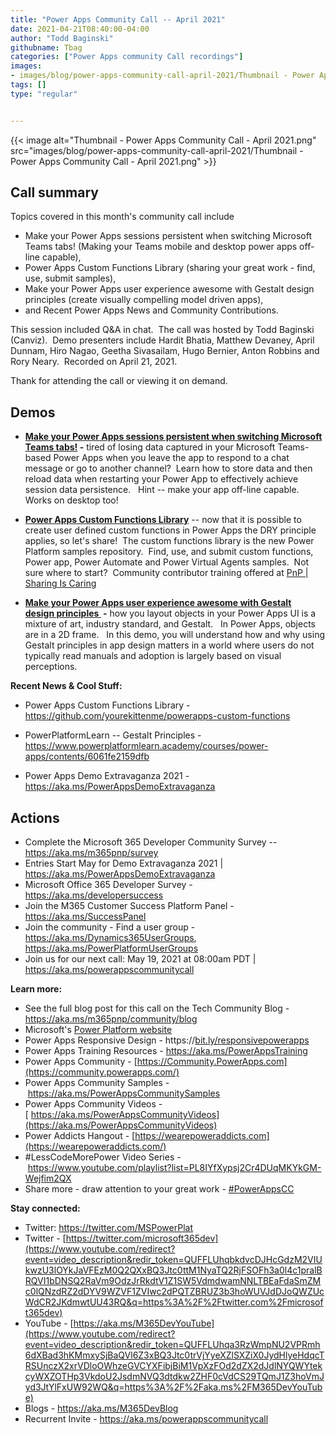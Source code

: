 ```yaml
---
title: "Power Apps Community Call -- April 2021"
date: 2021-04-21T08:40:00-04:00
author: "Todd Baginski"
githubname: Tbag
categories: ["Power Apps community Call recordings"]
images:
- images/blog/power-apps-community-call-april-2021/Thumbnail - Power Apps Community Call - April 2021.png
tags: []
type: "regular"


---
```


{{< image alt="Thumbnail - Power Apps Community Call - April 2021.png" src="images/blog/power-apps-community-call-april-2021/Thumbnail - Power Apps Community Call - April 2021.png" >}}

## Call summary

Topics covered in this month's community call include

- Make your Power
Apps sessions persistent when switching Microsoft Teams tabs! (Making
your Teams mobile and desktop power apps off-line capable), 
- Power Apps
Custom Functions Library (sharing your great work - find, use, submit
samples), 
- Make your Power Apps user experience awesome with Gestalt
design principles (create visually compelling model driven apps), 
- and
Recent Power Apps News and Community Contributions.  

This session
included Q&A in chat.  The call was hosted by Todd Baginski (Canviz). 
Demo presenters include Hardit Bhatia, Matthew Devaney, April Dunnam,
Hiro Nagao, Geetha Sivasailam, Hugo Bernier, Anton Robbins and Rory
Neary.  Recorded on April 21, 2021. 

Thank for attending the call or
viewing it on demand. 

## Demos

-   **[Make your Power Apps sessions persistent when switching Microsoft
    Teams tabs!](https://youtu.be/BKMNGt0d8Ac?t=305) -** tired of losing
    data captured in your Microsoft Teams-based Power Apps when you
    leave the app to respond to a chat message or go to another
    channel?  Learn how to store data and then reload data when
    restarting your Power App to effectively achieve session data
    persistence.   Hint -- make your app off-line capable.  Works on
    desktop too! 

-   [**Power Apps Custom Functions
    Library**](https://youtu.be/BKMNGt0d8Ac?t=1558) -- now that it is
    possible to create user defined custom functions in Power Apps the
    DRY principle applies, so let's share!  The custom functions library
    is the new Power Platform samples repository.  Find, use, and submit
    custom functions, Power app, Power Automate and Power Virtual Agents
    samples.  Not sure where to start?  Community contributor training
    offered at [PnP | Sharing Is
    Caring](PnP%20%7C%20Sharing%20Is%20Caring)

-   **[Make your Power Apps user experience awesome with Gestalt
    design principles ](https://youtu.be/BKMNGt0d8Ac?t=2385) -** how you
    layout objects in your Power Apps UI is a mixture of art, industry
    standard, and Gestalt.   In Power Apps, objects are in a 2D frame.
      In this demo, you will understand how and why using Gestalt
    principles in app design matters in a world where users do not
    typically read manuals and adoption is largely based on visual
    perceptions. 

**Recent News & Cool Stuff:**

-   Power Apps Custom Functions Library
    -<https://github.com/yourekittenme/powerapps-custom-functions>

-   PowerPlatformLearn -- Gestalt Principles
    -<https://www.powerplatformlearn.academy/courses/power-apps/contents/6061fe2159dfb>

-   Power Apps Demo Extravaganza 2021 -
    <https://aka.ms/PowerAppsDemoExtravaganza>


## Actions

-   Complete the Microsoft 365 Developer Community Survey --
    <https://aka.ms/m365pnp/survey>
-   Entries Start May for Demo Extravaganza 2021 |
    <https://aka.ms/PowerAppsDemoExtravaganza>
-   Microsoft Office 365 Developer Survey -
    <https://aka.ms/developersuccess> 
-   Join the M365 Customer Success Platform Panel -
    <https://aka.ms/SuccessPanel>
-   Join the community - Find a user group -
    <https://aka.ms/Dynamics365UserGroups>,
    <https://aka.ms/PowerPlatformUserGroups>
-   Join us for our next call: May 19, 2021 at 08:00am PDT |
    <https://aka.ms/powerappscommunitycall>

**Learn more:**  

-   See the full blog post for this call on the Tech Community Blog -
    <https://aka.ms/m365pnp/community/blog>
-   Microsoft's [Power Platform
    website](https://powerplatform.microsoft.com/)
-   Power Apps Responsive Design
    - https://[bit.ly/responsivepowerapps](https://bit.ly/responsivepowerapps) 
-   Power Apps Training Resources - <https://aka.ms/PowerAppsTraining>
-   Power Apps Community
    - [https://Community.PowerApps.com](https://community.powerapps.com/)
-   Power Apps Community Samples
    - <https://aka.ms/PowerAppsCommunitySamples>
-   Power Apps Community Videos
    -[ https://aka.ms/PowerAppsCommunityVideos](https://aka.ms/PowerAppsCommunityVideos)
-   Power Addicts Hangout
    - [https://wearepoweraddicts.com](https://wearepoweraddicts.com/)
-   #LessCodeMorePower Video Series
    - <https://www.youtube.com/playlist?list=PL8IYfXypsj2Cr4DUqMKYkGM-Wejfim2QX>
-   Share more - draw attention to your great work -
    [#PowerAppsCC](https://twitter.com/hashtag/PowerAppsCC?src=hashtag_click)


**Stay connected:**

-   Twitter: <https://twitter.com/MSPowerPlat>
-   Twitter
    - [https://twitter.com/microsoft365dev](https://www.youtube.com/redirect?event=video_description&redir_token=QUFFLUhqbkdvcDJHcGdzM2VIUkwzU3lOYkJaVFEzM0Q2QXxBQ3Jtc0ttM1NyaTQ2RjFSOFh3a0l4c1pralBRQVI1bDNSQ2RaVm9OdzJrRkdtV1Z1SW5VdmdwamNNLTBEaFdaSmZMc0lQNzdRZ2dDYV9WZVF1ZVIwc2dPQTZBRUZ3b3hoWUVJdDJoQWZUcWdCR2JKdmwtUU43RQ&q=https%3A%2F%2Ftwitter.com%2Fmicrosoft365dev)​
-   YouTube
    - [https://aka.ms/M365DevYouTube](https://www.youtube.com/redirect?event=video_description&redir_token=QUFFLUhqa3RzWmpNU2VPRmh6dXBad3hKMmxySjBaQVl6Z3xBQ3Jtc0trVjYyeXZlSXZiX0JydHlyeHdqcTRSUnczX2xrVDloOWhzeGVCYXFibjBiM1VpXzFOd2dZX2dJdlNYQWYtekcyWXZOTHp3VkdoU2JsdmNVQ3dtdkw2ZHF0cVdCS29TQmJ1Z3hoVmJyd3JtYlFxUW92WQ&q=https%3A%2F%2Faka.ms%2FM365DevYouTube)​
-   Blogs - <https://aka.ms/M365DevBlog>
-   Recurrent Invite - <https://aka.ms/powerappscommunitycall>

